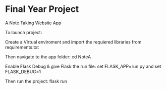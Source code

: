 # Final Year Project

 A Note Taking Website App

To launch project:

Create a Virtual enviroment and import the requiered libraries from requirements.txt

Then navigate to the app folder: cd NoteA

Enable Flask Debug & give Flask the run file: set FLASK_APP=run.py and set FLASK_DEBUG=1

Then run the project: flask run
